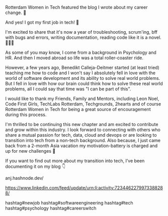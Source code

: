 Rotterdam Women in Tech featured the blog I wrote about my career change. 🎉

And yes! I got my first job in tech! 🎉 

I'm excited to share that it's now a year of troubleshooting, scrum'ing, bff with bugs and errors, writing documentation, reading code like it is a novel. 👩🏾‍💻

As some of you may know, I come from a background in Psychology and HR. And then I moved abroad so life was a total roller-coaster ride.

However, a few years ago, Benedikt Calleja-Deitmer started (at least tried) teaching me how to code and I won't say I absolutely fell in love with the world of software development and its ability to solve real world problems. But I fell in love with how our brain could think how to solve these real world problems, all I could say that time was "I can be part of this".

I would like to thank my Friends, Family and Mentors, including Leon Noel, Code First Girls, TechLabs Rotterdam, Techgrounds, 2hearts and of course Rotterdam Women in Tech for being a great source of encouragement during this process.

I'm thrilled to be continuing this new chapter and am excited to contribute and grow within this industry. I look forward to connecting with others who share a mutual passion for tech, data, cloud and devops or are looking to transition into tech from a non-tech background. Also because, I just came back from a 2-month Asia vacation my motivation-battery is charged and up for new challenges 🥷 

If you want to find out more about my transition into tech, I’ve been documenting it on my blog 👇

anj.hashnode.dev/ 

https://www.linkedin.com/feed/update/urn:li:activity:7234462279973388288/

hashtag#newjob hashtag#softwareengineering hashtag#tech hashtag#psychology hashtag#careerswitch
